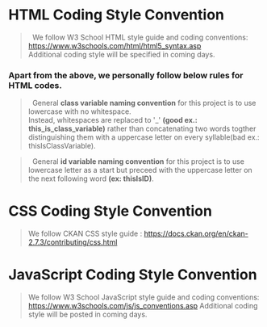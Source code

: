 # HTML Coding Style Convention

> &nbsp;&nbsp;We follow W3 School HTML style guide and coding conventions: https://www.w3schools.com/html/html5_syntax.asp <br> Additional coding style will be specified in coming days.


### Apart from the above, we personally follow below rules for HTML codes. 
> &nbsp;&nbsp;General <b>class variable naming convention</b> for this project is to use lowercase with no whitespace. <br> Instead, whitespaces are replaced to '_' <b>(good ex.: this_is_class_variable)</b> rather than concatenating two words togther distinguishing them with a uppercase letter on every syllable(bad ex.: thisIsClassVariable).

> &nbsp;&nbsp;General <b>id variable naming convention</b> for this project is to use lowercase letter as a start but preceed with the uppercase letter on the next following word <b>(ex: thisIsID)</b>.

# CSS Coding Style Convention
> We follow CKAN CSS style guide : https://docs.ckan.org/en/ckan-2.7.3/contributing/css.html

# JavaScript Coding Style Convention
> We follow W3 School JavaScript style guide and coding conventions: https://www.w3schools.com/js/js_conventions.asp
> Additional coding style will be posted in coming days.
